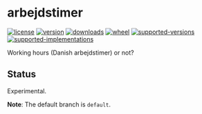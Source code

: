 # arbejdstimer

[![license](https://img.shields.io/github/license/sthagen/arbejdstimer.svg?style=flat)](https://github.com/sthagen/arbejdstimer/blob/default/LICENSE)
[![version](https://img.shields.io/pypi/v/arbejdstimer.svg?style=flat)](https://pypi.python.org/pypi/arbejdstimer/)
[![downloads](https://img.shields.io/pypi/dm/arbejdstimer.svg?style=flat)](https://pypi.python.org/pypi/arbejdstimer/)
[![wheel](https://img.shields.io/pypi/wheel/arbejdstimer.svg?style=flat)](https://pypi.python.org/pypi/arbejdstimer/)
[![supported-versions](https://img.shields.io/pypi/pyversions/arbejdstimer.svg?style=flat)](https://pypi.python.org/pypi/arbejdstimer/)
[![supported-implementations](https://img.shields.io/pypi/implementation/arbejdstimer.svg?style=flat)](https://pypi.python.org/pypi/arbejdstimer/)

Working hours (Danish arbejdstimer) or not?

## Status

Experimental.

**Note**: The default branch is `default`.
